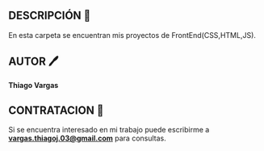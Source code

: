 ##  DESCRIPCIÓN 🤖

En esta carpeta se encuentran mis proyectos de FrontEnd(CSS,HTML,JS).

##  AUTOR 🖊️

**Thiago Vargas**

##  CONTRATACION 💼

Si se encuentra interesado en mi trabajo puede escribirme a **vargas.thiagoj.03@gmail.com** para consultas.
